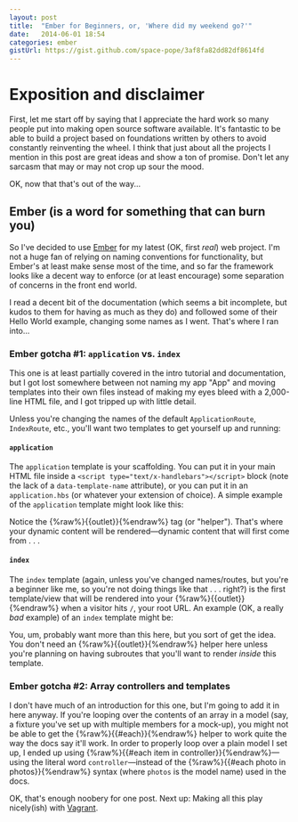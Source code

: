 ```yaml
---
layout: post
title:  "Ember for Beginners, or, 'Where did my weekend go?'"
date:   2014-06-01 18:54
categories: ember
gistUrl: https://gist.github.com/space-pope/3af8fa82dd82df8614fd
---
```


# Exposition and disclaimer

First, let me start off by saying that I appreciate the hard work so many people put into making open source software available. It's fantastic to be able to build a project based on foundations written by others to avoid constantly reinventing the wheel. I think that just about all the projects I mention in this post are great ideas and show a ton of promise. Don't let any sarcasm that may or may not crop up sour the mood.

OK, now that that's out of the way...

## Ember (is a word for something that can burn you)

So I've decided to use [Ember][Ember] for my latest (OK, first _real_) web project. I'm not a huge fan of relying on naming conventions for functionality, but Ember's at least make sense most of the time, and so far the framework looks like a decent way to enforce (or at least encourage) some separation of concerns in the front end world.

I read a decent bit of the documentation (which seems a bit incomplete, but kudos to them for having as much as they do) and followed some of their Hello World example, changing some names as I went. That's where I ran into...

### Ember gotcha #1: `application` vs. `index`

This one is at least partially covered in the intro tutorial and documentation, but I got lost somewhere between not naming my app "App" and moving templates into their own files instead of making my eyes bleed with a 2,000-line HTML file, and I got tripped up with little detail.

Unless you're changing the names of the default `ApplicationRoute`, `IndexRoute`, etc., you'll want two templates to get yourself up and running:

#### **`application`**

The `application` template is your scaffolding. You can put it in your main HTML file inside a `<script type="text/x-handlebars"></script>` block (note the lack of a `data-template-name` attribute), or you can put it in an `application.hbs` (or whatever your extension of choice). A simple example of the `application` template might look like this:
  <script src="https://gist.github.com/space-pope/3af8fa82dd82df8614fd.js?file=application.hbs"></script>
Notice the {%raw%}{{outlet}}{%endraw%} tag (or "helper"). That's where your dynamic content will be rendered—dynamic content that will first come from . . .

#### **`index`**

The `index` template (again, unless you've changed names/routes, but you're a beginner like me, so you're not doing things like that . . . right?) is the first template/view that will be rendered into your {%raw%}{{outlet}}{%endraw%} when a visitor hits `/`, your root URL. An example (OK, a really _bad_ example) of an `index` template might be:
<script src="https://gist.github.com/space-pope/3af8fa82dd82df8614fd.js?file=index.hbs"></script>
You, um, probably want more than this here, but you sort of get the idea. You don't need an {%raw%}{{outlet}}{%endraw%} helper here unless you're planning on having subroutes that you'll want to render _inside_ this template.

### Ember gotcha #2: Array controllers and templates

I don't have much of an introduction for this one, but I'm going to add it in here anyway. If you're looping over the contents of an array in a model (say, a fixture you've set up with multiple members for a mock-up), you might not be able to get the {%raw%}{{#each}}{%endraw%} helper to work quite the way the docs say it'll work. In order to properly loop over a plain model I set up, I ended up using {%raw%}{{#each item in controller}}{%endraw%}—using the literal word `controller`—instead of the {%raw%}{{#each photo in photos}}{%endraw%} syntax (where `photos` is the model name) used in the docs.

OK, that's enough noobery for one post. Next up:  Making all this play nicely(ish) with [Vagrant][Vagrant].


[Ember]: http://emberjs.com/
[Vagrant]: http://www.vagrantup.com/